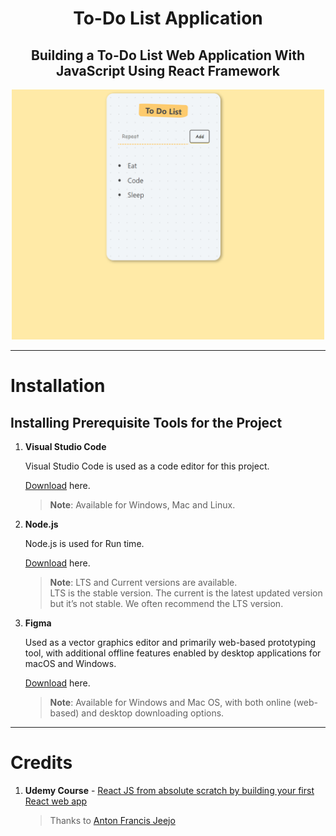 
<h1 align = "center"><b>To-Do List Application</b></h1>

<h2 align = "center"><b>Building a To-Do List Web Application With JavaScript Using React Framework</b></h2>

<p align = "center">
   <img src = "https://github.com/Tanu-N-Prabhu/To-Do-List-React-Application/blob/master/public/FeatureImage.PNG" width="500" height="400">
</p>



---
# Installation

## Installing Prerequisite Tools for the Project


1. <b>Visual Studio Code</b>
   
   Visual Studio Code is used as a code editor for this project.

   [Download](https://code.visualstudio.com/download) here. 

   ><b>Note</b>: Available for Windows, Mac and Linux.

2. <b>Node.js</b>
   
   Node.js is used for Run time. 

   [Download](https://nodejs.org/en/download/) here. 

   ><b>Note</b>: LTS and Current versions are available. LTS is the stable version. The current is the latest updated version but it’s not stable. We often recommend the LTS version.

3. <b>Figma</b>

   Used as a vector graphics editor and primarily web-based prototyping tool, with additional offline features enabled by desktop applications for macOS and Windows. 

   [Download](https://www.figma.com/downloads/) here.
   
   ><b>Note</b>: Available for Windows and Mac OS, with both online (web-based) and desktop downloading options.
   
---
   
# Credits

1. <b>Udemy Course</b> - [React JS from absolute scratch by building your first React web app](https://www.udemy.com/course/react-the-beginners-course/learn/lecture/20514796#content)

   > Thanks to  [Anton Francis Jeejo](https://www.udemy.com/user/anton-francis-jeejo/)

